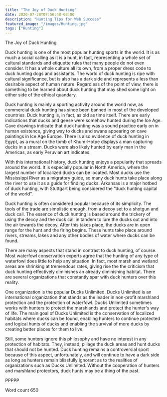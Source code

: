 ```yaml
---
title: "The Joy of Duck Hunting"
date: 2020-07-28T07:56:48-08:00
description: "Hunting Tips for Web Success"
featured_image: "/images/Hunting.jpg"
tags: ["Hunting"]
---
```


The Joy of Duck Hunting

Duck hunting is one of the most popular hunting sports in the world. It is as much a social calling as it is a hunt, in fact, representing a whole set of cultural standards and etiquette rules that many people do not even consider. It has a whole culture all its own, from a proper dress code to duck hunting dogs and assistants. The world of duck hunting is ripe with cultural significance, but is also has a dark side and represents a less than desirable aspect of human nature. Regardless of the point of view, there is something to be learned about duck hunting that may shed some light on either side of the ethical quandary.

Duck hunting is mainly a sporting activity around the world now, as commercial duck hunting has since been banned in most of the developed countries. Duck hunting is, in fact, as old as time itself. There are early indications that ducks and geese were somehow hunted during the Ice Age. Cave drawings indicate that duck hunting was a sound practice early on in human existence, giving way to ducks and swans appearing on cave paintings in Ice Age Europe. There is also evidence of duck hunting in Egypt, as a mural on the tomb of Khum-Hotpe displays a man capturing ducks in a stream. Ducks were also likely hunted by early man in the Americas, as early Peruvian art indicates.

With this international history, duck hunting enjoys a popularity that spreads around the world. It is especially popular in North America, where the largest number of localized ducks can be located. Most ducks use the Mississippi River as a migratory guide, so many duck hunts take place along the river to use it as a guide for finding ducks. Arkansas is a major hotbed of duck hunting, with Stuttgart being considered the “duck hunting capital of the world”. 

Duck hunting is often considered popular because of its simplicity. The tools of the trade are simplistic enough, from a decoy set to a shotgun and duck call. The essence of duck hunting is based around the trickery of using the decoy and the duck call in tandem to lure the ducks out and into the air towards the decoy. After this takes place, the ducks are in open range for the hunt and the firing begins. These hunts take place around rivers, streams, lakes and any other bodies of water where ducks can be found. 

There are many aspects that stand in contrast to duck hunting, of course. Most waterfowl conservation experts agree that the hunting of any type of waterfowl does little to help any situation. In fact, most marsh and wetland areas are shrinking at tremendous rates, giving rise the the criticism that duck hunting effectively diminishes an already diminishing habitat. There are several organizations that constantly spar with duck hunters over this reality.

One organization is the popular Ducks Unlimited. Ducks Unlimited is an international organization that stands as the leader in non-profit marshland protection and the protection of waterfowl. Ducks Unlimited sometimes works with hunters to protect the marshlands and protect the hunter's way of life. The main goal of Ducks Unlimited is the conservation of localized habitats where ducks can be found, enabling hunters to continue protected and logical hunts of ducks and enabling the survival of more ducks by creating better places for them to live.

Still, some hunters ignore this philosophy and have no interest in any protection of habitats. They, instead, pillage the duck areas and hunt ducks that should not be hunted. Duck hunting remains a controversial sport because of this aspect, unfortunately, and will continue to have a dark side as long as hunters remain blissfully ignorant as to the realities of organizations such as Ducks Unlimited. Without the cooperation of hunters and marshland protectors, duck hunts may be a thing of the past.

PPPPP

Word count 650

